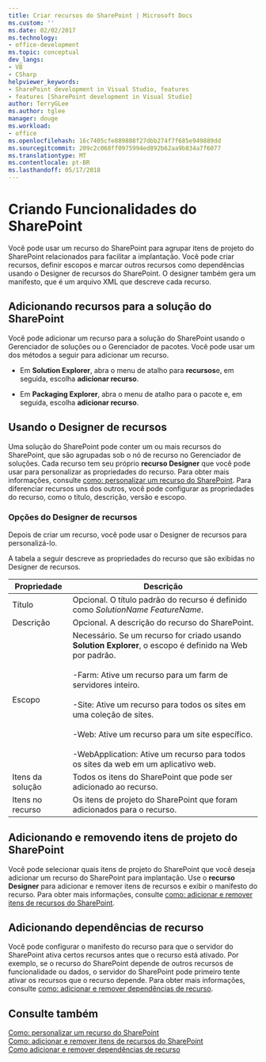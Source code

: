 ```yaml
---
title: Criar recursos do SharePoint | Microsoft Docs
ms.custom: ''
ms.date: 02/02/2017
ms.technology:
- office-development
ms.topic: conceptual
dev_langs:
- VB
- CSharp
helpviewer_keywords:
- SharePoint development in Visual Studio, features
- features [SharePoint development in Visual Studio]
author: TerryGLee
ms.author: tglee
manager: douge
ms.workload:
- office
ms.openlocfilehash: 16c7405cfe889808f27dbb274f7f685e949889dd
ms.sourcegitcommit: 209c2c068ff0975994ed892b62aa9b834a7f6077
ms.translationtype: MT
ms.contentlocale: pt-BR
ms.lasthandoff: 05/17/2018
---
```

# <a name="creating-sharepoint-features"></a>Criando Funcionalidades do SharePoint
  Você pode usar um recurso do SharePoint para agrupar itens de projeto do SharePoint relacionados para facilitar a implantação. Você pode criar recursos, definir escopos e marcar outros recursos como dependências usando o Designer de recursos do SharePoint. O designer também gera um manifesto, que é um arquivo XML que descreve cada recurso.  
  
## <a name="adding-features-to-the-sharepoint-solution"></a>Adicionando recursos para a solução do SharePoint  
 Você pode adicionar um recurso para a solução do SharePoint usando o Gerenciador de soluções ou o Gerenciador de pacotes. Você pode usar um dos métodos a seguir para adicionar um recurso.  
  
-   Em **Solution Explorer**, abra o menu de atalho para **recursos**e, em seguida, escolha **adicionar recurso**.  
  
-   Em **Packaging Explorer**, abra o menu de atalho para o pacote e, em seguida, escolha **adicionar recurso**.  
  
## <a name="using-the-feature-designer"></a>Usando o Designer de recursos  
 Uma solução do SharePoint pode conter um ou mais recursos do SharePoint, que são agrupadas sob o nó de recurso no Gerenciador de soluções. Cada recurso tem seu próprio **recurso Designer** que você pode usar para personalizar as propriedades do recurso. Para obter mais informações, consulte [como: personalizar um recurso do SharePoint](../sharepoint/how-to-customize-a-sharepoint-feature.md). Para diferenciar recursos uns dos outros, você pode configurar as propriedades do recurso, como o título, descrição, versão e escopo.  
  
### <a name="feature-designer-options"></a>Opções do Designer de recursos  
 Depois de criar um recurso, você pode usar o Designer de recursos para personalizá-lo.  
  
 A tabela a seguir descreve as propriedades do recurso que são exibidas no Designer de recursos.  
  
|Propriedade|Descrição|  
|--------------|-----------------|  
|Título|Opcional. O título padrão do recurso é definido como *SolutionName* *FeatureName*.|  
|Descrição|Opcional. A descrição do recurso do SharePoint.|  
|Escopo|Necessário. Se um recurso for criado usando **Solution Explorer**, o escopo é definido na Web por padrão.<br /><br /> -Farm: Ative um recurso para um farm de servidores inteiro.<br /><br /> -Site: Ative um recurso para todos os sites em uma coleção de sites.<br /><br /> -Web: Ative um recurso para um site específico.<br /><br /> -WebApplication: Ative um recurso para todos os sites da web em um aplicativo web.|  
|Itens da solução|Todos os itens do SharePoint que pode ser adicionado ao recurso.|  
|Itens no recurso|Os itens de projeto do SharePoint que foram adicionados para o recurso.|  
  
## <a name="adding-and-removing-sharepoint-project-items"></a>Adicionando e removendo itens de projeto do SharePoint  
 Você pode selecionar quais itens de projeto do SharePoint que você deseja adicionar um recurso do SharePoint para implantação. Use o **recurso Designer** para adicionar e remover itens de recursos e exibir o manifesto do recurso. Para obter mais informações, consulte [como: adicionar e remover itens de recursos do SharePoint](../sharepoint/how-to-add-and-remove-items-to-sharepoint-features.md).  
  
## <a name="adding-feature-dependencies"></a>Adicionando dependências de recurso  
 Você pode configurar o manifesto do recurso para que o servidor do SharePoint ativa certos recursos antes que o recurso está ativado. Por exemplo, se o recurso do SharePoint depende de outros recursos de funcionalidade ou dados, o servidor do SharePoint pode primeiro tente ativar os recursos que o recurso depende. Para obter mais informações, consulte [como: adicionar e remover dependências de recurso](../sharepoint/how-to-add-and-remove-feature-dependencies.md).  
  
## <a name="see-also"></a>Consulte também  
 [Como: personalizar um recurso do SharePoint](../sharepoint/how-to-customize-a-sharepoint-feature.md)   
 [Como: adicionar e remover itens de recursos do SharePoint](../sharepoint/how-to-add-and-remove-items-to-sharepoint-features.md)   
 [Como adicionar e remover dependências de recurso](../sharepoint/how-to-add-and-remove-feature-dependencies.md)  
  
  
